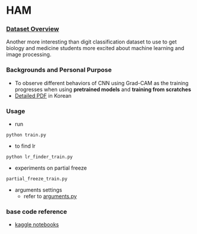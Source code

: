 # HAM

### [Dataset Overview](https://www.kaggle.com/datasets/kmader/skin-cancer-mnist-ham10000)
Another more interesting than digit classification dataset to use to get biology and medicine students more excited about machine learning and image processing.

### Backgrounds and Personal Purpose
* To observe different behaviors of CNN using Grad-CAM as the training progresses when using **pretrained models** and **training from scratches**
* [Detailed PDF](https://github.com/kimcando/HAM/blob/main/HAM_%E1%84%80%E1%85%B5%E1%86%B7%E1%84%89%E1%85%A9%E1%84%8B%E1%85%A7%E1%86%AB.pdf) in Korean

### Usage
* run
```
python train.py
```

* to find lr
```
python lr_finder_train.py
```

* experiments on partial freeze
```
partial_freeze_train.py
```

* arguments settings
  * refer to [arguments.py](https://github.com/kimcando/HAM/blob/main/arguments.py)


### base code reference
* [kaggle notebooks](https://www.kaggle.com/code/xinruizhuang/skin-lesion-classification-acc-90-pytorch)
